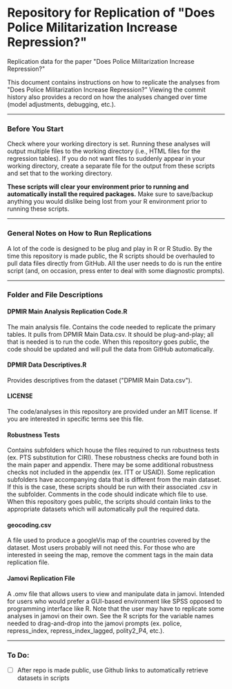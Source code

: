 # Repository for Replication of "Does Police Militarization Increase Repression?"
Replication data for the paper "Does Police Militarization Increase Repression?"

This document contains instructions on how to replicate the analyses from "Does Police Militarization Increase Repression?" Viewing the commit history also provides a record on how the analyses changed over time (model adjustments, debugging, etc.).

---

### Before You Start
Check where your working directory is set. Running these analyses will output multiple files to the working directory (i.e., HTML files for the regression tables). If you do not want files to suddenly appear in your working directory, create a separate file for the output from these scripts and set that to the working directory.

**These scripts will clear your environment prior to running and automatically install the required packages.** Make sure to save/backup anything you would dislike being lost from your R environment prior to running these scripts.

---

### General Notes on How to Run Replications
A lot of the code is designed to be plug and play in R or R Studio. By the time this repository is made public, the R scripts should be overhauled to pull data files directly from GitHub. All the user needs to do is run the entire script (and, on occasion, press enter to deal with some diagnostic prompts). 

---

### Folder and File Descriptions
#### DPMIR Main Analysis Replication Code.R
The main analysis file. Contains the code needed to replicate the primary tables. It pulls from DPMIR Main Data.csv. It should be plug-and-play; all that is needed is to run the code. When this repository goes public, the code should be updated and will pull the data from GitHub automatically.
#### DPMIR Data Descriptives.R
Provides descriptives from the dataset ("DPMIR Main Data.csv").
#### LICENSE
The code/analyses in this repository are provided under an MIT license. If you are interested in specific terms see this file.
#### Robustness Tests
Contains subfolders which house the files required to run robustness tests (ex. PTS substitution for CIRI). These robustness checks are found both in the main paper and appendix. There may be some additional robustness checks not included in the appendix (ex. ITT or USAID). Some replication subfolders have accompanying data that is different from the main dataset. If this is the case, these scripts should be run with their associated .csv in the subfolder. Comments in the code should indicate which file to use. When this repository goes public, the scripts should contain links to the appropriate datasets which will automatically pull the required data.
#### geocoding.csv
A file used to produce a googleVis map of the countries covered by the dataset. Most users probably will not need this. For those who are interested in seeing the map, remove the comment tags in the main data replication file.
#### Jamovi Replication File 
A .omv file that allows users to view and manipulate data in jamovi. Intended for users who would prefer a GUI-based environment like SPSS opposed to programming interface like R. Note that the user may have to replicate some analyses in jamovi on their own. See the R scripts for the variable names needed to drag-and-drop into the jamovi prompts (ex. police, repress_index, repress_index_lagged, polity2_P4, etc.).

---

### To Do:
* [ ] After repo is made public, use Github links to automatically retrieve datasets in scripts

